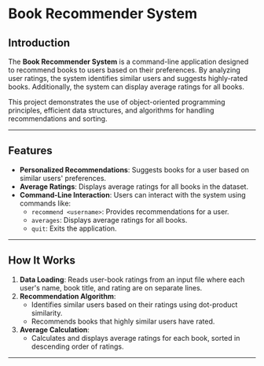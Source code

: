 # Book Recommender System

## Introduction
The **Book Recommender System** is a command-line application designed to recommend books to users based on their preferences. By analyzing user ratings, the system identifies similar users and suggests highly-rated books. Additionally, the system can display average ratings for all books.

This project demonstrates the use of object-oriented programming principles, efficient data structures, and algorithms for handling recommendations and sorting.

---

## Features
- **Personalized Recommendations**: Suggests books for a user based on similar users' preferences.
- **Average Ratings**: Displays average ratings for all books in the dataset.
- **Command-Line Interaction**: Users can interact with the system using commands like:
  - `recommend <username>`: Provides recommendations for a user.
  - `averages`: Displays average ratings for all books.
  - `quit`: Exits the application.

---

## How It Works
1. **Data Loading**: Reads user-book ratings from an input file where each user's name, book title, and rating are on separate lines.
2. **Recommendation Algorithm**:
   - Identifies similar users based on their ratings using dot-product similarity.
   - Recommends books that highly similar users have rated.
3. **Average Calculation**:
   - Calculates and displays average ratings for each book, sorted in descending order of ratings.

---
